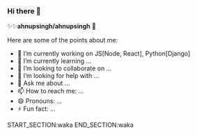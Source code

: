 ### Hi there 👋

✨✨**ahnupsingh/ahnupsingh** 👋

Here are some of the points about me:

- 🔭 I’m currently working on JS[Node, React], Python[Django]
- 🌱 I’m currently learning ...
- 👯 I’m looking to collaborate on ...
- 🤔 I’m looking for help with ...
- 💬 Ask me about ...
- 📫 How to reach me: ...
- 😄 Pronouns: ...
- ⚡ Fun fact: ...

START_SECTION:waka
END_SECTION:waka
